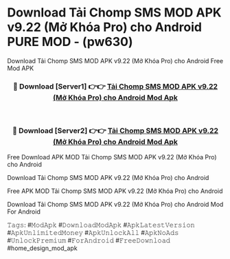 # Download Tải Chomp SMS MOD APK v9.22 (Mở Khóa Pro) cho Android PURE MOD - (pw630)
Download Tải Chomp SMS MOD APK v9.22 (Mở Khóa Pro) cho Android Free Mod APK

<div align="center">
<h3>🔴 Download [Server1] 👉👉 <a href="https://apk-comot.site?title=Tải_Chomp_SMS_MOD_APK_v9.22_(Mở_Khóa_Pro)_cho_Android">Tải Chomp SMS MOD APK v9.22 (Mở Khóa Pro) cho Android Mod Apk</a></h3><br>

<h3>🔴 Download [Server2] 👉👉 <a href="https://apk-comot.site?title=Tải_Chomp_SMS_MOD_APK_v9.22_(Mở_Khóa_Pro)_cho_Android">Tải Chomp SMS MOD APK v9.22 (Mở Khóa Pro) cho Android Mod Apk</a></h3>
</div>


Free Download APK MOD Tải Chomp SMS MOD APK v9.22 (Mở Khóa Pro) cho Android

Download Tải Chomp SMS MOD APK v9.22 (Mở Khóa Pro) cho Android 

Free APK MOD Tải Chomp SMS MOD APK v9.22 (Mở Khóa Pro) cho Android 

Download Tải Chomp SMS MOD APK v9.22 (Mở Khóa Pro) cho Android Mod For Android

𝚃𝚊𝚐𝚜: #𝙼𝚘𝚍𝙰𝚙𝚔 #𝙳𝚘𝚠𝚗𝚕𝚘𝚊𝚍𝙼𝚘𝚍𝙰𝚙𝚔 #𝙰𝚙𝚔𝙻𝚊𝚝𝚎𝚜𝚝𝚅𝚎𝚛𝚜𝚒𝚘𝚗 #𝙰𝚙𝚔𝚄𝚗𝚕𝚒𝚖𝚒𝚝𝚎𝚍𝙼𝚘𝚗𝚎𝚢 #𝙰𝚙𝚔𝚄𝚗𝚕𝚘𝚌𝚔𝙰𝚕𝚕 #𝙰𝚙𝚔𝙽𝚘𝙰𝚍𝚜 #𝚄𝚗𝚕𝚘𝚌𝚔𝙿𝚛𝚎𝚖𝚒𝚞𝚖 #𝙵𝚘𝚛𝙰𝚗𝚍𝚛𝚘𝚒𝚍 #𝙵𝚛𝚎𝚎𝙳𝚘𝚠𝚗𝚕𝚘𝚊𝚍 #home_design_mod_apk